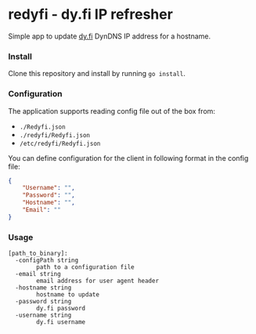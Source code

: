 # redyfi - dy.fi IP refresher

Simple app to update [dy.fi](https://www.dy.fi) DynDNS IP address for a hostname.

### Install

Clone this repository and install by running ```go install```.

### Configuration

The application supports reading config file out of the box from:
* ```./Redyfi.json```
* ```./redyfi/Redyfi.json```
* ```/etc/redyfi/Redyfi.json```

You can define configuration for the client in following format in the config file:

```json
{
    "Username": "",
    "Password": "",
    "Hostname": "",
    "Email": ""
}
```

### Usage

```
[path_to_binary]:
  -configPath string
        path to a configuration file
  -email string
        email address for user agent header
  -hostname string
        hostname to update
  -password string
        dy.fi password
  -username string
        dy.fi username
```
